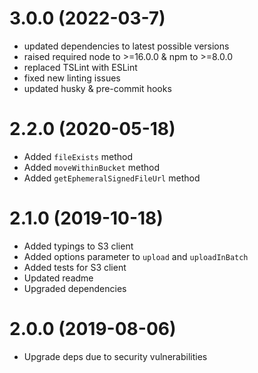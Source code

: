 <a name="3.0.0"></a>
# 3.0.0 (2022-03-7)
- updated dependencies to latest possible versions
- raised required node to >=16.0.0 & npm to >=8.0.0
- replaced TSLint with ESLint
- fixed new linting issues
- updated husky & pre-commit hooks

<a name="2.2.0"></a>
# 2.2.0 (2020-05-18)
- Added `fileExists` method
- Added `moveWithinBucket` method
- Added `getEphemeralSignedFileUrl` method

<a name="2.1.0"></a>
# 2.1.0 (2019-10-18)
- Added typings to S3 client
- Added options parameter to `upload` and `uploadInBatch`
- Added tests for S3 client
- Updated readme
- Upgraded dependencies

<a name="2.0.0"></a>
# 2.0.0 (2019-08-06)
- Upgrade deps due to security vulnerabilities

